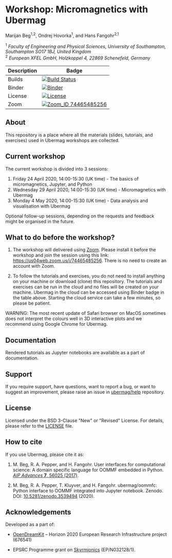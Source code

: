 # Workshop: Micromagnetics with Ubermag
Marijan Beg<sup>1,2</sup>, Ondrej Hovorka<sup>1</sup>, and Hans Fangohr<sup>2,1</sup>

<sup>1</sup> *Faculty of Engineering and Physical Sciences, University of Southampton, Southampton SO17 1BJ, United Kingdom*  
<sup>2</sup> *European XFEL GmbH, Holzkoppel 4, 22869 Schenefeld, Germany*  

| Description | Badge |
| --- | --- |
| Builds | [![Build Status](https://travis-ci.org/ubermag/workshop.svg?branch=master)](https://travis-ci.org/ubermag/workshop) |
| Binder | [![Binder](https://mybinder.org/badge_logo.svg)](https://mybinder.org/v2/gh/ubermag/workshop/master?urlpath=lab/tree/tutorials/index.ipynb) |
| License | [![License](https://img.shields.io/badge/License-BSD%203--Clause-blue.svg)](https://opensource.org/licenses/BSD-3-Clause) |
| Zoom | [![Zoom_ID 74465485256](https://img.shields.io/badge/Zoom_ID-74465485256-brightgreen.svg)](https://us04web.zoom.us/j/74465485256) |

## About

This repository is a place where all the materials (slides, tutorials, and exercises) used in Ubermag workshops are collected.

## Current workshop

The current workshop is divided into 3 sessions:

1. Friday 24 April 2020, 14:00-15:30 (UK time) - The basics of micromagnetics, Jupyter, and Python
2. Wednesday 29 April 2020, 14:00-15:30 (UK time) - Micromagnetics with Ubermag
3. Monday 4 May 2020, 14:00-15:30 (UK time) - Data analysis and visualisation with Ubermag

Optional follow-up sessions, depending on the requests and feedback might be organised in the future.

## What to do before the workshop?

1. The workshop will delivered using [Zoom](https://zoom.us). Please install it before the workshop and join the session using this link: https://us04web.zoom.us/j/74465485256. There is no need to create an account with Zoom.

2. To follow the tutorials and exercises, you do not need to install anything on your machine or download (clone) this repository. The tutorials and exercises can be run in the cloud and no files will be created on your machine. Ubermag in the cloud can be accessed using Binder badge in the table above. Starting the cloud service can take a few minutes, so please be patient.

WARNING: The most recent update of Safari browser on MacOS sometimes does not interpret the colours well in 3D interactive plots and we recommend using Google Chrome for Ubermag.

## Documentation

Rendered tutorials as Jupyter notebooks are available as a part of documentation.

## Support

If you require support, have questions, want to report a bug, or want to suggest an improvement, please raise an issue in [ubermag/help](https://github.com/ubermag/help) repository.

## License

Licensed under the BSD 3-Clause "New" or "Revised" License. For details, please refer to the [LICENSE](LICENSE) file.

## How to cite

If you use Ubermag, please cite it as:

1. M. Beg, R. A. Pepper, and H. Fangohr. User interfaces for computational science: A domain specific language for OOMMF embedded in Python. [*AIP Advances* **7**, 56025 (2017)](http://aip.scitation.org/doi/10.1063/1.4977225).

2. M. Beg, R. A. Pepper, T. Kluyver, and H. Fangohr. ubermag/oommfc: Python interface to OOMMF integrated into Jupyter notebook. Zenodo. DOI: [10.5281/zenodo.3539494](http://doi.org/10.5281/zenodo.3539494) (2020).

## Acknowledgements

Developed as a part of:

- [OpenDreamKit](http://opendreamkit.org/) – Horizon 2020 European Research Infrastructure project (676541)

- EPSRC Programme grant on [Skyrmionics](http://www.skyrmions.ac.uk) (EP/N032128/1).
